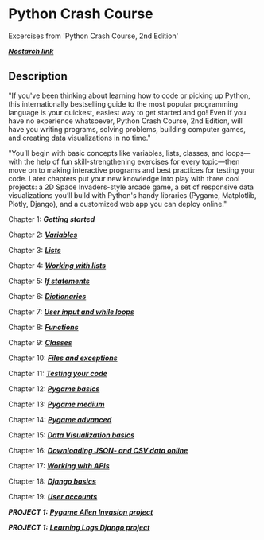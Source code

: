 # Python Crash Course

Excercises from 'Python Crash Course, 2nd Edition' 

***<a href="https://nostarch.com/pythoncrashcourse2e" title="Python Crash Course, 2nd edition">Nostarch link</a>***

## Description

"If you've been thinking about learning how to code or picking up Python, this internationally bestselling guide to the most popular programming language is your quickest, easiest way to get started and go! Even if you have no experience whatsoever, Python Crash Course, 2nd Edition, will have you writing programs, solving problems, building computer games, and creating data visualizations in no time."

"You’ll begin with basic concepts like variables, lists, classes, and loops—with the help of fun skill-strengthening exercises for every topic—then move on to making interactive programs and best practices for testing your code. Later chapters put your new knowledge into play with three cool projects: a 2D Space Invaders-style arcade game, a set of responsive data visualizations you’ll build with Python's handy libraries (Pygame, Matplotlib, Plotly, Django), and a customized web app you can deploy online."

Chapter 1: ***Getting started***

Chapter 2: ***[Variables](chapter02_variables)***

Chapter 3: ***[Lists](chapter03_lists)***

Chapter 4: ***[Working with lists](chapter04_working_with_lists)***

Chapter 5: ***[If statements](chapter05_if_statements)***

Chapter 6: ***[Dictionaries](chapter06_dictionaries)***

Chapter 7: ***[User input and while loops](chapter07_userinput_and_while_loops)***

Chapter 8: ***[Functions](chapter08_functions)***

Chapter 9: ***[Classes](chapter09_classes)***

Chapter 10: ***[Files and exceptions](chapter10_files_and_exceptions)***

Chapter 11: ***[Testing your code](chapter11_testing_your_code)***

Chapter 12: ***[Pygame basics](chapter12_pygame_basics)***

Chapter 13: ***[Pygame medium](chapter13_pygame_medium)***

Chapter 14: ***[Pygame advanced](chapter14_pygame_advanced)***

Chapter 15: ***[Data Visualization basics](chapter15_data_visualization)***

Chapter 16: ***[Downloading JSON- and CSV data online](chapter16_downloading_data)***

Chapter 17: ***[Working with APIs](chapter17_working_with_APIs)***

Chapter 18: ***[Django basics](chapter18+19+20_django)***

Chapter 19: ***[User accounts](chapter18+19+20_django)***

***PROJECT 1:*** ***[Pygame Alien Invasion project](project01_alien_invasion)***

***PROJECT 1:*** ***[Learning Logs Django project](project02_learning_log)***